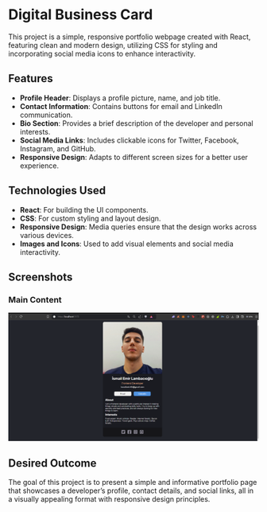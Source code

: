 
# Digital Business Card

This project is a simple, responsive portfolio webpage created with React, featuring clean and modern design, utilizing CSS for styling and incorporating social media icons to enhance interactivity.

## Features

- **Profile Header**: Displays a profile picture, name, and job title.
- **Contact Information**: Contains buttons for email and LinkedIn communication.
- **Bio Section**: Provides a brief description of the developer and personal interests.
- **Social Media Links**: Includes clickable icons for Twitter, Facebook, Instagram, and GitHub.
- **Responsive Design**: Adapts to different screen sizes for a better user experience.

## Technologies Used

- **React**: For building the UI components.
- **CSS**: For custom styling and layout design.
- **Responsive Design**: Media queries ensure that the design works across various devices.
- **Images and Icons**: Used to add visual elements and social media interactivity.

## Screenshots

### Main Content
![Main](./desktopss.png)




## Desired Outcome

The goal of this project is to present a simple and informative portfolio page that showcases a developer’s profile, contact details, and social links, all in a visually appealing format with responsive design principles.



